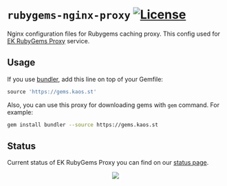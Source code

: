 # `rubygems-nginx-proxy` [![License](https://gh.kaos.st/ekol.svg)](https://essentialkaos.com/ekol)
Nginx configuration files for Rubygems caching proxy. This config used for [EK RubyGems Proxy](https://gems.kaos.st) service.

## Usage

If you use [bundler](http://bundler.io), add this line on top of your Gemfile:
```ruby
source 'https://gems.kaos.st'
```

Also, you can use this proxy for downloading gems with `gem` command. For example:

```bash
gem install bundler --source https://gems.kaos.st
```

## Status

Current status of EK RubyGems Proxy you can find on our [status page](http://status.gems.kaos.st).

<p align="center"><a href="https://essentialkaos.com"><img src="https://gh.kaos.st/ekgh.svg"/></a></p>
